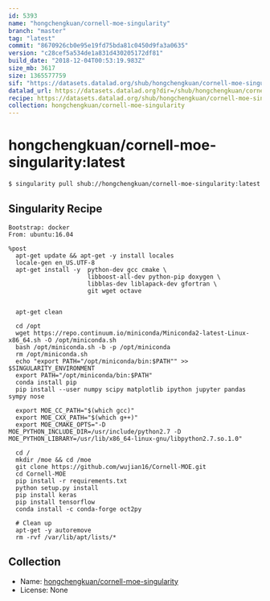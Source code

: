 ```yaml
---
id: 5393
name: "hongchengkuan/cornell-moe-singularity"
branch: "master"
tag: "latest"
commit: "8670926cb0e95e19fd75bda81c0450d9fa3a0635"
version: "c28cef5a534de1a831d430205172df81"
build_date: "2018-12-04T00:53:19.983Z"
size_mb: 3617
size: 1365577759
sif: "https://datasets.datalad.org/shub/hongchengkuan/cornell-moe-singularity/latest/2018-12-04-8670926c-c28cef5a/c28cef5a534de1a831d430205172df81.simg"
datalad_url: https://datasets.datalad.org?dir=/shub/hongchengkuan/cornell-moe-singularity/latest/2018-12-04-8670926c-c28cef5a/
recipe: https://datasets.datalad.org/shub/hongchengkuan/cornell-moe-singularity/latest/2018-12-04-8670926c-c28cef5a/Singularity
collection: hongchengkuan/cornell-moe-singularity
---
```


# hongchengkuan/cornell-moe-singularity:latest

```bash
$ singularity pull shub://hongchengkuan/cornell-moe-singularity:latest
```

## Singularity Recipe

```singularity
Bootstrap: docker
From: ubuntu:16.04

%post
  apt-get update && apt-get -y install locales
  locale-gen en_US.UTF-8
  apt-get install -y  python-dev gcc cmake \
                      libboost-all-dev python-pip doxygen \
                      libblas-dev liblapack-dev gfortran \
                      git wget octave
                       

  apt-get clean
  
  cd /opt
  wget https://repo.continuum.io/miniconda/Miniconda2-latest-Linux-x86_64.sh -O /opt/miniconda.sh
  bash /opt/miniconda.sh -b -p /opt/miniconda
  rm /opt/miniconda.sh
  echo "export PATH="/opt/miniconda/bin:$PATH"" >> $SINGULARITY_ENVIRONMENT
  export PATH="/opt/miniconda/bin:$PATH"
  conda install pip
  pip install --user numpy scipy matplotlib ipython jupyter pandas sympy nose

  export MOE_CC_PATH="$(which gcc)"
  export MOE_CXX_PATH="$(which g++)"
  export MOE_CMAKE_OPTS="-D MOE_PYTHON_INCLUDE_DIR=/usr/include/python2.7 -D MOE_PYTHON_LIBRARY=/usr/lib/x86_64-linux-gnu/libpython2.7.so.1.0"

  cd /
  mkdir /moe && cd /moe
  git clone https://github.com/wujian16/Cornell-MOE.git
  cd Cornell-MOE
  pip install -r requirements.txt
  python setup.py install
  pip install keras
  pip install tensorflow
  conda install -c conda-forge oct2py

  # Clean up
  apt-get -y autoremove
  rm -rvf /var/lib/apt/lists/*
```

## Collection

 - Name: [hongchengkuan/cornell-moe-singularity](https://github.com/hongchengkuan/cornell-moe-singularity)
 - License: None

